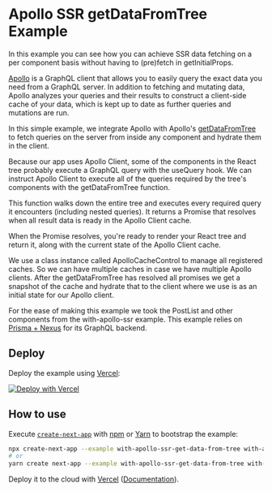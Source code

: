 # Apollo SSR getDataFromTree Example
In this example you can see how you can achieve SSR data fetching on a per component basis without having to (pre)fetch in getInitialProps.


[Apollo](https://www.apollographql.com/client/) is a GraphQL client that allows you to easily query the exact data you need from a GraphQL server. In addition to fetching and mutating data, Apollo analyzes your queries and their results to construct a client-side cache of your data, which is kept up to date as further queries and mutations are run.

In this simple example, we integrate Apollo with Apollo's [getDataFromTree](https://www.apollographql.com/docs/react/performance/server-side-rendering/#executing-queries-with-getdatafromtree) to fetch queries on the server from inside any component and hydrate them in the client.

Because our app uses Apollo Client, some of the components in the React tree probably execute a GraphQL query with the useQuery hook. We can instruct Apollo Client to execute all of the queries required by the tree's components with the getDataFromTree function.

This function walks down the entire tree and executes every required query it encounters (including nested queries). It returns a Promise that resolves when all result data is ready in the Apollo Client cache.

When the Promise resolves, you're ready to render your React tree and return it, along with the current state of the Apollo Client cache.


We use a class instance called ApolloCacheControl to manage all registered caches. So we can have multiple caches in case we have multiple Apollo clients.
After the getDataFromTree has resolved all promises we get a snapshot of the cache and hydrate that to the client where we use is as an initial state for our Apollo client.


For the ease of making this example we took the PostList and other components from the with-apollo-ssr example.
This example relies on [Prisma + Nexus](https://github.com/prisma-labs/nextjs-graphql-api-examples) for its GraphQL backend.

## Deploy

Deploy the example using [Vercel](https://vercel.com?utm_source=github&utm_medium=readme&utm_campaign=next-example):

[![Deploy with Vercel](https://vercel.com/button)](https://vercel.com/new/git/external?repository-url=https://github.com/vercel/next.js/tree/canary/examples/with-apollo-ssr-get-data-from-tree&project-name=with-apollo-ssr-get-data-from-tree&repository-name=with-apollo-ssr-get-data-from-tree)

## How to use

Execute [`create-next-app`](https://github.com/vercel/next.js/tree/canary/packages/create-next-app) with [npm](https://docs.npmjs.com/cli/init) or [Yarn](https://yarnpkg.com/lang/en/docs/cli/create/) to bootstrap the example:

```bash
npx create-next-app --example with-apollo-ssr-get-data-from-tree with-apollo-ssr-app
# or
yarn create next-app --example with-apollo-ssr-get-data-from-tree with-apollo-ssr-app
```

Deploy it to the cloud with [Vercel](https://vercel.com/new?utm_source=github&utm_medium=readme&utm_campaign=next-example) ([Documentation](https://nextjs.org/docs/deployment)).
